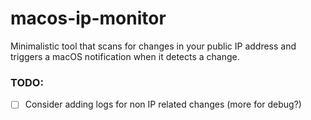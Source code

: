# macos-ip-monitor
Minimalistic tool that scans for changes in your public IP address and triggers a macOS notification when it detects a change.

### TODO:

- [ ] Consider adding logs for non IP related changes (more for debug?)
